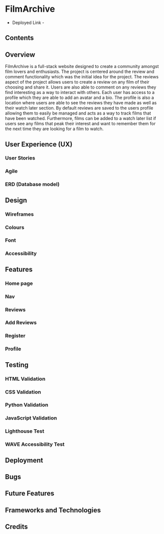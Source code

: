 # FilmArchive

- Deployed Link - 

## Contents

## Overview

FilmArchive is a full-stack website designed to create a community amongst film lovers and enthusiasts. The project is centered around the review and comment functionality which was the initial idea for the project. The reviews aspect of the project allows users to create a review on any film of their choosing and share it. Users are also able to comment on any reviews they find interesting as a way to interact with others. Each user has access to a profile which they are able to add an avatar and a bio. The profile is also a location where users are able to see the reviews they have made as well as their watch later section. By default reviews are saved to the users profile allowing them to easily be managed and acts as a way to track films that have been watched. Furthermore, films can be added to a watch later list if users see any films that peak their interest and want to remember them for the next time they are looking for a film to watch.

## User Experience (UX)

### User Stories

### Agile

### ERD (Database model)

## Design

### Wireframes

### Colours

### Font

### Accessibility

## Features

### Home page

### Nav

### Reviews

### Add Reviews

### Register

### Profile 

## Testing

### HTML Validation

### CSS Validation

### Python Validation

### JavaScript Validation

### Lighthouse Test

### WAVE Accessibility Test

## Deployment

## Bugs

## Future Features

## Frameworks and Technologies

## Credits
